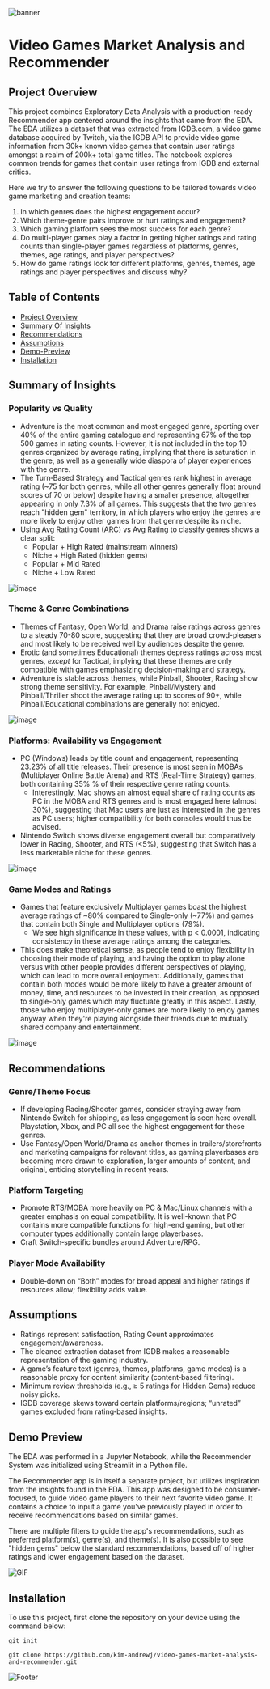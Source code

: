 ![banner](images-for-readme/videogames_banner.jpg)

# Video Games Market Analysis and Recommender

## Project Overview
This project combines Exploratory Data Analysis with a production-ready Recommender app centered around the insights that came from the EDA. The EDA utilizes a dataset that was extracted from IGDB.com, a video game database acquired by Twitch, via the IGDB API to provide video game information from 30k+ known video games that contain user ratings amongst a realm of 200k+ total game titles. The notebook explores common trends for games that contain user ratings from IGDB and external critics. 

Here we try to answer the following questions to be tailored towards video game marketing and creation teams: 
1. In which genres does the highest engagement occur?
2. Which theme-genre pairs improve or hurt ratings and engagement?
3. Which gaming platform sees the most success for each genre?
4. Do multi-player games play a factor in getting higher ratings and rating counts than single-player games regardless of platforms, genres, themes, age ratings, and player perspectives?
5. How do game ratings look for different platforms, genres, themes, age ratings and player perspectives and discuss why?

## Table of Contents
- [Project Overview](#project-overview)
- [Summary Of Insights](#summary-of-insights)
- [Recommendations](#recommendations)
- [Assumptions](#assumptions)
- [Demo-Preview](#demo-preview)
- [Installation](#installation)

## Summary of Insights

### Popularity vs Quality
- Adventure is the most common and most engaged genre, sporting over 40% of the entire gaming catalogue and representing 67% of the top 500 games in rating counts. However, it is not included in the top 10 genres organized by average rating, implying that there is saturation in the genre, as well as a generally wide diaspora of player experiences with the genre.
- The Turn‑Based Strategy and Tactical genres rank highest in average rating (~75 for both genres, while all other genres generally float around scores of 70 or below) despite having a smaller presence, altogether appearing in only 7.3% of all games. This suggests that the two genres reach "hidden gem" territory, in which players who enjoy the genres are more likely to enjoy other games from that genre despite its niche.
- Using Avg Rating Count (ARC) vs Avg Rating to classify genres shows a clear split:
  - Popular + High Rated (mainstream winners)
  - Niche + High Rated (hidden gems)
  - Popular + Mid Rated
  - Niche + Low Rated
 
![image](images-for-readme/genre_landscape.png)

### Theme & Genre Combinations 
- Themes of Fantasy, Open World, and Drama raise ratings across genres to a steady 70-80 score, suggesting that they are broad crowd-pleasers and most likely to be received well by audiences despite the genre.
- Erotic (and sometimes Educational) themes depress ratings across most genres, *except* for Tactical, implying that these themes are only compatible with games emphasizing decision-making and strategy.
- Adventure is stable across themes, while Pinball, Shooter, Racing show strong theme sensitivity. For example, Pinball/Mystery and Pinball/Thriller shoot the average rating up to scores of 90+, while Pinball/Educational combinations are generally not enjoyed.

![image](images-for-readme/genretheme_heatmap.png)


### Platforms: Availability vs Engagement
- PC (Windows) leads by title count and engagement, representing 23.23% of all title releases. Their presence is most seen in MOBAs (Multiplayer Online Battle Arena) and RTS (Real-Time Strategy) games, both containing 35% % of their respective genre rating counts.
  - Interestingly, Mac shows an almost equal share of rating counts as PC in the MOBA and RTS genres and is most engaged here (almost 30%), suggesting that Mac users are just as interested in the genres as PC users; higher compatibility for both consoles would thus be advised.
- Nintendo Switch shows diverse engagement overall but comparatively lower in Racing, Shooter, and RTS (<5%), suggesting that Switch has a less marketable niche for these genres.

![image](images-for-readme/platformshare.png)

### Game Modes and Ratings
- Games that feature exclusively Multiplayer games boast the highest average ratings of ~80% compared to Single-only (~77%) and games that contain both Single and Multiplayer options (79%).
  - We see high significance in these values, with p < 0.0001, indicating consistency in these average ratings among the categories.
- This does make theoretical sense, as people tend to enjoy flexibility in choosing their mode of playing, and having the option to play alone versus with other people provides different perspectives of playing, which can lead to more overall enjoyment. Additionally, games that contain both modes would be more likely to have a greater amount of money, time, and resources to be invested in their creation, as opposed to single-only games which may fluctuate greatly in this aspect. Lastly, those who enjoy multiplayer-only games are more likely to enjoy games anyway when they're playing alongside their friends due to mutually shared company and entertainment.

![image](images-for-readme/modetype.png)

## Recommendations

### Genre/Theme Focus
- If developing Racing/Shooter games, consider straying away from Nintendo Switch for shipping, as less engagement is seen here overall. Playstation, Xbox, and PC all see the highest engagement for these genres.
- Use Fantasy/Open World/Drama as anchor themes in trailers/storefronts and marketing campaigns for relevant titles, as gaming playerbases are becoming more drawn to exploration, larger amounts of content, and original, enticing storytelling in recent years. 

### Platform Targeting
- Promote RTS/MOBA more heavily on PC & Mac/Linux channels with a greater emphasis on equal compatibility. It is well-known that PC contains more compatible functions for high-end gaming, but other computer types additionally contain large playerbases. 
- Craft Switch‑specific bundles around Adventure/RPG.

### Player Mode Availability 
- Double‑down on “Both” modes for broad appeal and higher ratings if resources allow; flexibility adds value.


## Assumptions 
- Ratings represent satisfaction, Rating Count approximates engagement/awareness.
- The cleaned extraction dataset from IGDB makes a reasonable representation of the gaming industry. 
- A game’s feature text (genres, themes, platforms, game modes) is a reasonable proxy for content similarity (content‑based filtering).
- Minimum review thresholds (e.g., ≥ 5 ratings for Hidden Gems) reduce noisy picks.
- IGDB coverage skews toward certain platforms/regions; “unrated” games excluded from rating‑based insights.

## Demo Preview
The EDA was performed in a Jupyter Notebook, while the Recommender System was initialized using Streamlit in a Python file. 

The Recommender app is in itself a separate project, but utilizes inspiration from the insights found in the EDA. This app was designed to be consumer-focused, to guide video game players to their next favorite video game. It contains a choice to input a game you've previously played in order to receive recommendations based on similar games. 

There are multiple filters to guide the app's recommendations, such as preferred platform(s), genre(s), and theme(s). It is also possible to see "hidden gems" below the standard recommendations, based off of higher ratings and lower engagement based on the dataset. 

![GIF](images-for-readme/demo.gif)

## Installation
To use this project, first clone the repository on your device using the command below: 

```git init```

```git clone https://github.com/kim-andrewj/video-games-market-analysis-and-recommender.git```


![Footer](images-for-readme/gaming_footer.jpg)
